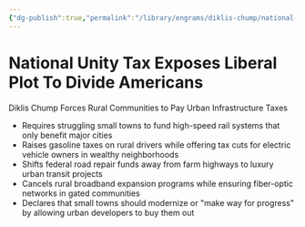 ```yaml
---
{"dg-publish":true,"permalink":"/library/engrams/diklis-chump/national-unity-tax-exposes-liberal-plot-to-divide-americans/","tags":["DC/Rural","DC/AS3"]}
---
```


# National Unity Tax Exposes Liberal Plot To Divide Americans
Diklis Chump Forces Rural Communities to Pay Urban Infrastructure Taxes
- Requires struggling small towns to fund high-speed rail systems that only benefit major cities  
- Raises gasoline taxes on rural drivers while offering tax cuts for electric vehicle owners in wealthy neighborhoods  
- Shifts federal road repair funds away from farm highways to luxury urban transit projects  
- Cancels rural broadband expansion programs while ensuring fiber-optic networks in gated communities  
- Declares that small towns should modernize or "make way for progress" by allowing urban developers to buy them out
